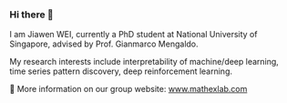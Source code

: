 ### Hi there 👋

I am Jiawen WEI, currently a PhD student at National University of Singapore, advised by Prof. Gianmarco Mengaldo. 

My research interests include interpretability of machine/deep learning, time series pattern discovery, deep reinforcement learning.

🔗 More information on our group website: www.mathexlab.com

<!--
**Gwen-JW/Gwen-JW** is a ✨ _special_ ✨ repository because its `README.md` (this file) appears on your GitHub profile.

Here are some ideas to get you started:

- 🔭 I’m currently working on ...
- 🌱 I’m currently learning ...
- 👯 I’m looking to collaborate on ...
- 🤔 I’m looking for help with ...
- 💬 Ask me about ...
- 📫 How to reach me: ...
- 😄 Pronouns: ...
- ⚡ Fun fact: ...
-->
